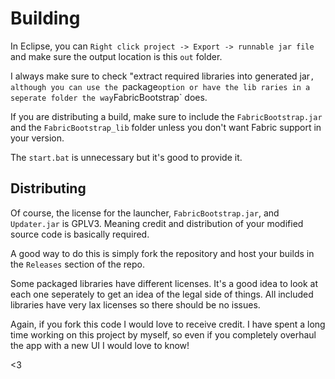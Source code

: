 # Building

In Eclipse, you can `Right click project -> Export -> runnable jar file` and make sure the output location is this `out` folder.

I always make sure to check "extract required libraries into generated jar`, although you can use the `package` option or have the lib raries in a seperate folder the way `FabricBootstrap` does.

If you are distributing a build, make sure to include the `FabricBootstrap.jar` and the `FabricBootstrap_lib` folder unless you don't want Fabric support in your version.

The `start.bat` is unnecessary but it's good to provide it.

## Distributing

Of course, the license for the launcher, `FabricBootstrap.jar`, and `Updater.jar` is GPLV3. Meaning credit and distribution of your modified source code is basically required.

A good way to do this is simply fork the repository and host your builds in the `Releases` section of the repo.

Some packaged libraries have different licenses. It's a good idea to look at each one seperately to get an idea of the legal side of things. All included libraries have very lax licenses so there should be no issues.

Again, if you fork this code I would love to receive credit. I have spent a long time working on this project by myself, so even if you completely overhaul the app with a new UI I would love to know!

<3
